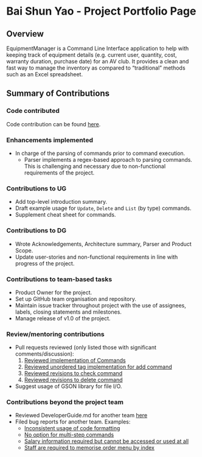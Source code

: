 # Bai Shun Yao - Project Portfolio Page

## Overview
EquipmentManager is a Command Line Interface application to help with keeping track of equipment details (e.g. current user, quantity, cost, warranty duration, purchase date) for an AV club. It provides a clean and fast way to manage the inventory as compared to “traditional” methods such as an Excel spreadsheet.


## Summary of Contributions
### Code contributed
Code contribution can be found [here](https://nus-cs2113-ay2122s2.github.io/tp-dashboard/?search=shunyao643&breakdown=true&sort=groupTitle&sortWithin=title&since=2022-02-18&timeframe=commit&mergegroup=&groupSelect=groupByRepos&checkedFileTypes=docs~functional-code~test-code~other).

### Enhancements implemented
* In charge of the parsing of commands prior to command execution.
  * Parser implements a regex-based approach to parsing commands. This is challenging and necessary due to non-functional requirements of the project. 

### Contributions to UG
* Add top-level introduction summary.
* Draft example usage for `Update`, `Delete` and `List` (by type) commands.
* Supplement cheat sheet for commands.

### Contributions to DG
* Wrote Acknowledgements, Architecture summary, Parser and Product Scope.
* Update user-stories and non-functional requirements in line with progress of the project.

### Contributions to team-based tasks
* Product Owner for the project.
* Set up GitHub team organisation and repository.
* Maintain issue tracker throughout project with the use of assignees, labels, closing statements and milestones.
* Manage release of v1.0 of the project.

### Review/mentoring contributions
* Pull requests reviewed (only listed those with significant comments/discussion):
    1. [Reviewed implementation of Commands](https://github.com/AY2122S2-CS2113-F12-2/tp/pull/24)
    2. [Reviewed unordered tag implementation for add command](https://github.com/AY2122S2-CS2113-F12-2/tp/pull/57)
    3. [Reviewed revisions to check command](https://github.com/AY2122S2-CS2113-F12-2/tp/pull/118)
    4. [Reviewed revisions to delete command](https://github.com/AY2122S2-CS2113-F12-2/tp/pull/119)
* Suggest usage of GSON library for file I/O.

### Contributions beyond the project team
* Reviewed DeveloperGuide.md for another team [here](https://github.com/nus-cs2113-AY2122S2/tp/pull/5)
* Filed bug reports for another team. Examples:
  * [Inconsistent usage of code formatting](https://github.com/AY2122S2-CS2113-T11-4/tp/issues/119)
  * [No option for multi-step commands](https://github.com/AY2122S2-CS2113-T11-4/tp/issues/129)
  * [Salary information required but cannot be accessed or used at all](https://github.com/AY2122S2-CS2113-T11-4/tp/issues/133)
  * [Staff are required to memorise order menu by index](https://github.com/AY2122S2-CS2113-T11-4/tp/issues/125)